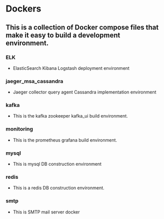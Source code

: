 # Dockers

## This is a collection of Docker compose files that make it easy to build a development environment.

### ELK
* ElasticSearch Kibana Logstash deployment environment

### jaeger_msa_cassandra
* Jaeger collector query agent Cassandra implementation environment

### kafka
* This is the kafka zookeeper kafka_ui build environment.

### monitoring
* This is the prometheus grafana build environment.

### mysql
* This is mysql DB construction environment

### redis
* This is a redis DB construction environment.

### smtp
* This is SMTP mail server docker